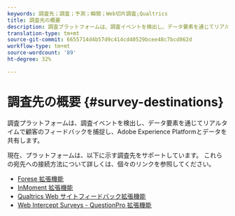```yaml
---
keywords: 調査先；調査；予測；瞬間；Web切片調査;Qualtrics
title: 調査先の概要
description: 調査プラットフォームは、調査イベントを検出し、データ要素を通じてリアルタイムで顧客のフィードバックを捕捉し、Adobe Experience Platformとデータを共有します。
translation-type: tm+mt
source-git-commit: 6655714d4b57d9c414cd40529bcee48c7bcd862d
workflow-type: tm+mt
source-wordcount: '89'
ht-degree: 32%

---
```



# 調査先の概要 {#survey-destinations}

調査プラットフォームは、調査イベントを検出し、データ要素を通じてリアルタイムで顧客のフィードバックを捕捉し、Adobe Experience Platformとデータを共有します。

現在、プラットフォームは、以下に示す調査先をサポートしています。 これらの宛先への接続方法について詳しくは、個々のリンクを参照してください。

- [Forese 拡張機能](./foresee.md)
- [InMoment 拡張機能](./inmoment.md)
- [Qualtrics Web サイトフィードバック拡張機能](./qualtrics.md)
- [Web Intercept Surveys - QuestionPro 拡張機能](./web-intercept-surveys.md)
